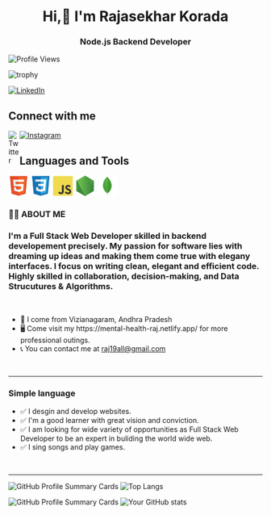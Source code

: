 <h1 align="center">Hi,👋 I'm Rajasekhar Korada</h1>
<h3 align="center">Node.js Backend Developer</h3>

![Profile Views](https://komarev.com/ghpvc/?username=RScodes1&color=brightgreen)

![trophy](https://github-profile-trophy.vercel.app/?username=RScodes1)


<p>
  <a href="https://www.linkedin.com/in/rajasekhar-korada-14b417177/">
    <img src="https://img.shields.io/badge/LinkedIn-rajasekhar--korada--14b417177-blue" alt="LinkedIn">
  </a>
</p>

## Connect with me

[<img align="left" alt="Twitter" width="22px" src="https://raw.githubusercontent.com/peterthehan/peterthehan/master/assets/twitter.svg" />][twitter] [<img src="https://image.flaticon.com/icons/svg/174/174855.svg" alt="Instagram" width="40" height="40">][instagram]

[twitter]: https://twitter.com/charmerGod2
[instagram]: https://www.instagram.com/memeheist_t/


## Languages and Tools

[<img src="https://raw.githubusercontent.com/devicons/devicon/master/icons/html5/html5-original.svg" alt="HTML" width="40" height="40">][html-docs]
[<img src="https://raw.githubusercontent.com/devicons/devicon/master/icons/css3/css3-original.svg" alt="CSS" width="40" height="40">][css-docs]
[<img src="https://raw.githubusercontent.com/devicons/devicon/master/icons/javascript/javascript-original.svg" alt="JavaScript" width="40" height="40">][javascript-docs]
[<img src="https://raw.githubusercontent.com/devicons/devicon/master/icons/nodejs/nodejs-original.svg" alt="Node.js" width="40" height="40">][nodejs-docs]
[<img src="https://raw.githubusercontent.com/devicons/devicon/master/icons/mongodb/mongodb-original.svg" alt="MongoDB" width="40" height="40">][mongodb-docs]

[html-docs]: https://developer.mozilla.org/en-US/docs/Web/HTML
[css-docs]: https://developer.mozilla.org/en-US/docs/Web/CSS
[javascript-docs]: https://developer.mozilla.org/en-US/docs/Web/JavaScript
[nodejs-docs]: https://nodejs.org/en/docs/
[mongodb-docs]: https://docs.mongodb.com/




<h3>👨‍💻 ABOUT ME </h3>

<h3 style ="text-align = center;">I'm a Full Stack Web Developer skilled in backend developement precisely. My passion for software lies with dreaming up ideas and making them come true with elegany interfaces. I focus on writing clean, elegant and efficient code. Highly skilled in collaboration, decision-making, and Data Strucutures & Algorithms. </h3>

<br>
<ul>
    <li>📍 I come from Vizianagaram, Andhra Pradesh</li>
    <li>🖥️ Come visit my https://mental-health-raj.netlify.app/ for more professional outings.</li> 
    <li>📞 You can contact me at <a href = "mailto:raj19all@gmail.com">raj19all@gmail.com</a></li> 
</ul>
<br>
<hr>

<h3>Simple language</h3>
    <ul>
        <li>✅ I desgin and develop websites.</li>
        <li>✅  I'm a good learner with great vision and conviction.</li>
        <li>✅ I am looking for wide variety of opportunities as Full Stack Web Developer to be an expert in buliding the world wide web.</li>
          <li>✅ I sing songs and play games.</li>
    </ul>
<br>
<hr>


![GitHub Profile Summary Cards](http://github-profile-summary-cards.vercel.app/api/cards/profile-details?username=RScodes1&theme=github_dark) ![Top Langs](https://github-readme-stats.vercel.app/api/top-langs?username=RScodes1&show_icons=true&locale=en&layout=compact)

![GitHub Profile Summary Cards](http://github-profile-summary-cards.vercel.app/api/cards/project-timeline?username=RScodes1&theme=github_dark&utcOffset=8)  ![Your GitHub stats](https://github-readme-stats.vercel.app/api?username=RScodes1&show_icons=true&theme=radical)






